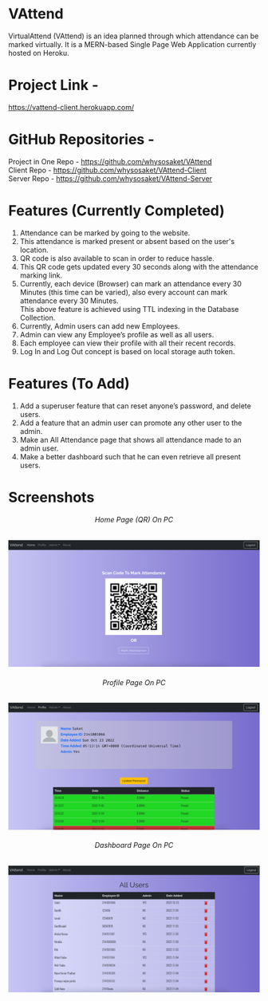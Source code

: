 # VAttend

VirtualAttend (VAttend) is an idea planned through which attendance can be marked virtually. It is a MERN-based Single Page Web Application currently hosted on Heroku.

# Project Link - 
https://vattend-client.herokuapp.com/

# GitHub Repositories -
Project in One Repo - https://github.com/whysosaket/VAttend <br>
Client Repo - https://github.com/whysosaket/VAttend-Client <br>
Server Repo - https://github.com/whysosaket/VAttend-Server <br>

# Features (Currently Completed)
1. Attendance can be marked by going to the website.
2. This attendance is marked present or absent based on the user's location.
3. QR code is also available to scan in order to reduce hassle.
4. This QR code gets updated every 30 seconds along with the attendance marking link.
5. Currently, each device (Browser) can mark an attendance every 30 Minutes (this time can be varied), also every account can mark attendance every 30 Minutes. <br> This above feature is achieved using TTL indexing in the Database Collection.
7. Currently, Admin users can add new Employees.
8. Admin can view any Employee’s profile as well as all users.
9. Each employee can view their profile with all their recent records.
10. Log In and Log Out concept is based on local storage auth token.

# Features (To Add)
1. Add a superuser feature that can reset anyone’s password, and delete users.
2. Add a feature that an admin user can promote any other user to the admin.
3. Make an All Attendance page that shows all attendance made to an admin user.
4. Make a better dashboard such that he can even retrieve all present users.

# Screenshots

<div align="center" style="text-align: center">
    <h6>Home Page (QR) On PC</h6>
    <img src="/screenshots/pc1.png" width="600px"</img> 
</div>

<div align="center" style="text-align: center">
    <h6>Profile Page On PC</h6>
    <img src="/screenshots/pc2.png" width="600px"</img> 
</div>

<div align="center" style="text-align: center">
    <h6>Dashboard Page On PC</h6>
    <img src="/screenshots/pc3.png" width="600px"</img> 
</div>
